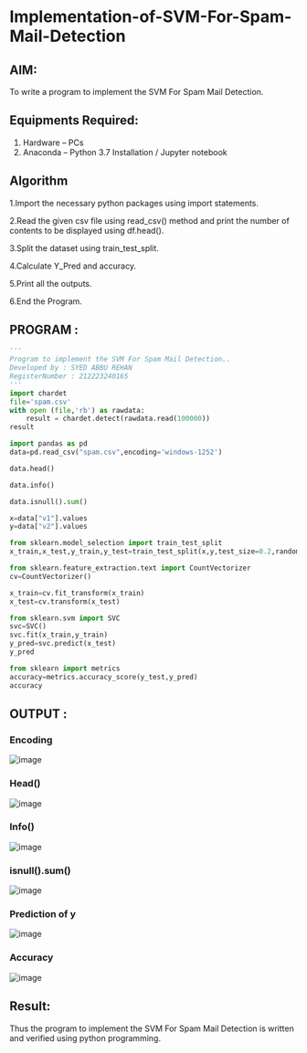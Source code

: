# Implementation-of-SVM-For-Spam-Mail-Detection

## AIM:
To write a program to implement the SVM For Spam Mail Detection.

## Equipments Required:
1. Hardware – PCs
2. Anaconda – Python 3.7 Installation / Jupyter notebook

## Algorithm
1.Import the necessary python packages using import statements.

2.Read the given csv file using read_csv() method and print the number of contents to be displayed using df.head().

3.Split the dataset using train_test_split.

4.Calculate Y_Pred and accuracy.

5.Print all the outputs.

6.End the Program.
## PROGRAM :
```python
'''
Program to implement the SVM For Spam Mail Detection..
Developed by : SYED ABBU REHAN
RegisterNumber : 212223240165
'''
import chardet
file='spam.csv'
with open (file,'rb') as rawdata:
    result = chardet.detect(rawdata.read(100000))
result

import pandas as pd
data=pd.read_csv("spam.csv",encoding='windows-1252')

data.head()

data.info()

data.isnull().sum()

x=data["v1"].values
y=data["v2"].values

from sklearn.model_selection import train_test_split
x_train,x_test,y_train,y_test=train_test_split(x,y,test_size=0.2,random_state=0)

from sklearn.feature_extraction.text import CountVectorizer
cv=CountVectorizer()

x_train=cv.fit_transform(x_train)
x_test=cv.transform(x_test)

from sklearn.svm import SVC
svc=SVC()
svc.fit(x_train,y_train)
y_pred=svc.predict(x_test)
y_pred

from sklearn import metrics
accuracy=metrics.accuracy_score(y_test,y_pred)
accuracy

```

## OUTPUT :
### Encoding
![image](https://github.com/Abburehan/Implementation-of-SVM-For-Spam-Mail-Detection/assets/138849336/881fe7fe-23d5-4ed9-bdfa-139923432f8a)

### Head()
![image](https://github.com/Abburehan/Implementation-of-SVM-For-Spam-Mail-Detection/assets/138849336/c62b6cb2-1259-4f2b-9b55-01ab49fae977)

### Info()
![image](https://github.com/Abburehan/Implementation-of-SVM-For-Spam-Mail-Detection/assets/138849336/fe7dc709-82b5-4be0-babc-9223c4525bb5)

### isnull().sum()
![image](https://github.com/Abburehan/Implementation-of-SVM-For-Spam-Mail-Detection/assets/138849336/c7c4c3a1-90d9-4b25-b514-99fdababf256)

### Prediction of y
![image](https://github.com/Abburehan/Implementation-of-SVM-For-Spam-Mail-Detection/assets/138849336/067f7cf1-3e4f-4d43-a539-ecde5276b695)

### Accuracy
![image](https://github.com/Abburehan/Implementation-of-SVM-For-Spam-Mail-Detection/assets/138849336/130a0281-9bce-450c-90b2-f65f76e51260)

## Result:
Thus the program to implement the SVM For Spam Mail Detection is written and verified using python programming.
